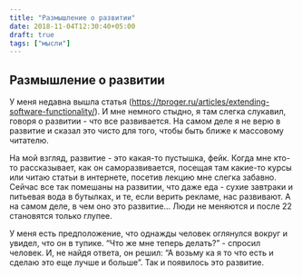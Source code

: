 ```yaml
---
title: "Размышление о развитии"
date: 2018-11-04T12:30:40+05:00
draft: true
tags: ["мысли"]
---
```


## Размышление о развитии

У меня недавна вышла статья (https://tproger.ru/articles/extending-software-functionality/). 
И мне немного стыдно, я там слегка слукавил, говоря о развитии - что все развивается. 
На самом деле я не верю в развитие и сказал это чисто для того, чтобы быть ближе к массовому читателю. 

На мой взгляд, развитие - это какая-то пустышка, фейк. 
Когда мне кто-то рассказывает, как он саморазвивается, посещая там какие-то курсы или читаю статьи в интернете, посетив лекцию мне слегка забавно. 
Сейчас все так помешаны на развитии, что даже еда - сухие завтраки и питьевая вода в бутылках, и те, если верить рекламе, нас развивают. 
А на самом деле, в чем оно это развитие... Люди не меняются и после 22 становятся только глупее.

У меня есть предположение, что однажды человек оглянулся вокруг и увидел, что он в тупике. 
“Что же мне теперь делать?” - спросил человек. 
И, не найдя ответа,  он решил: “А возьму ка я то что есть и сделаю это еще лучше и больше”. 
Так и появилось это развитие.
